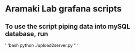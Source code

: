 # Aramaki Lab grafana scripts

## To use the script piping data into mySQL database, run
'''bash
python ./upload2server.py
'''
